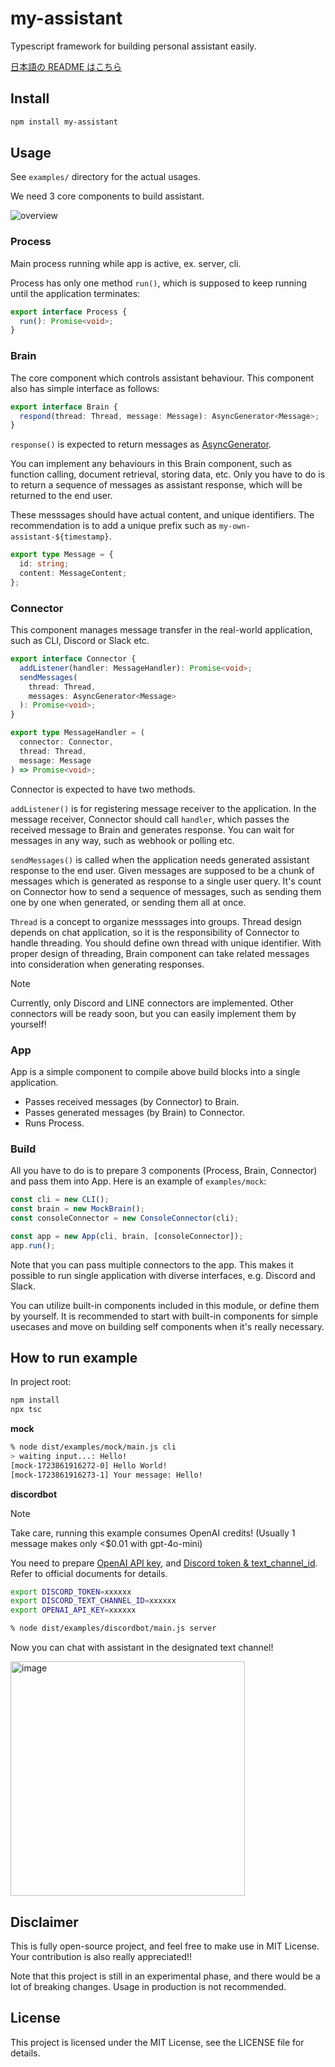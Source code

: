 # my-assistant

Typescript framework for building personal assistant easily.

<a href="./README-ja.md">日本語の README はこちら</a>

## Install

```sh
npm install my-assistant
```

## Usage

See `examples/` directory for the actual usages.

We need 3 core components to build assistant.

![overview](https://github.com/user-attachments/assets/c429ca69-545d-49c9-a231-22e45d71b4e4)

### Process

Main process running while app is active, ex. server, cli.

Process has only one method `run()`, which is supposed to keep running until the application terminates:

```ts
export interface Process {
  run(): Promise<void>;
}
```

### Brain

The core component which controls assistant behaviour.
This component also has simple interface as follows:

```ts
export interface Brain {
  respond(thread: Thread, message: Message): AsyncGenerator<Message>;
}
```

`response()` is expected to return messages as [AsyncGenerator](https://developer.mozilla.org/en-US/docs/Web/JavaScript/Reference/Global_Objects/AsyncGenerator).

You can implement any behaviours in this Brain component, such as function calling, document retrieval, storing data, etc. Only you have to do is to return a sequence of messages as assistant response, which will be returned to the end user.

These messsages should have actual content, and unique identifiers. The recommendation is to add a unique prefix such as `my-own-assistant-${timestamp}`.

```ts
export type Message = {
  id: string;
  content: MessageContent;
};
```

### Connector

This component manages message transfer in the real-world application, such as CLI, Discord or Slack etc.

```ts
export interface Connector {
  addListener(handler: MessageHandler): Promise<void>;
  sendMessages(
    thread: Thread,
    messages: AsyncGenerator<Message>
  ): Promise<void>;
}

export type MessageHandler = (
  connector: Connector,
  thread: Thread,
  message: Message
) => Promise<void>;
```

Connector is expected to have two methods.

`addListener()` is for registering message receiver to the application. In the message receiver, Connector should call `handler`, which passes the received message to Brain and generates response. You can wait for messages in any way, such as webhook or polling etc.

`sendMessages()` is called when the application needs generated assistant response to the end user. Given messages are supposed to be a chunk of messages which is generated as response to a single user query. It's count on Connector how to send a sequence of messages, such as sending them one by one when generated, or sending them all at once.

`Thread` is a concept to organize messsages into groups. Thread design depends on chat application, so it is the responsibility of Connector to handle threading. You should define own thread with unique identifier. With proper design of threading, Brain component can take related messages into consideration when generating responses.

> [!NOTE]
> Currently, only Discord and LINE connectors are implemented. Other connectors will be ready soon, but you can easily implement them by yourself!

### App

App is a simple component to compile above build blocks into a single application.

- Passes received messages (by Connector) to Brain.
- Passes generated messages (by Brain) to Connector.
- Runs Process.

### Build

All you have to do is to prepare 3 components (Process, Brain, Connector) and pass them into App. Here is an example of `examples/mock`:

```ts
const cli = new CLI();
const brain = new MockBrain();
const consoleConnector = new ConsoleConnector(cli);

const app = new App(cli, brain, [consoleConnector]);
app.run();
```

Note that you can pass multiple connectors to the app. This makes it possible to run single application with diverse interfaces, e.g. Discord and Slack.

You can utilize built-in components included in this module, or define them by yourself. It is recommended to start with built-in components for simple usecases and move on building self components when it's really necessary.

## How to run example

In project root:

```sh
npm install
npx tsc
```

**mock**

```sh
% node dist/examples/mock/main.js cli
> waiting input...: Hello!
[mock-1723861916272-0] Hello World!
[mock-1723861916273-1] Your message: Hello!
```

**discordbot**

> [!NOTE]
> Take care, running this example consumes OpenAI credits! (Usually 1 message makes only <$0.01 with gpt-4o-mini)

You need to prepare [OpenAI API key](https://platform.openai.com/docs/quickstart), and [Discord token & text_channel_id](https://discord.com/developers/docs/quick-start/getting-started). Refer to official documents for details.

```sh
export DISCORD_TOKEN=xxxxxx
export DISCORD_TEXT_CHANNEL_ID=xxxxxx
export OPENAI_API_KEY=xxxxxx
```

```sh
% node dist/examples/discordbot/main.js server
```

Now you can chat with assistant in the designated text channel!

<img width="375" alt="image" src="https://github.com/user-attachments/assets/5388f167-ae4f-4eab-8dff-29b5638ce026">

## Disclaimer

This is fully open-source project, and feel free to make use in MIT License. Your contribution is also really appreciated!!

Note that this project is still in an experimental phase, and there would be a lot of breaking changes. Usage in production is not recommended.

## License

This project is licensed under the MIT License, see the LICENSE file for details.
